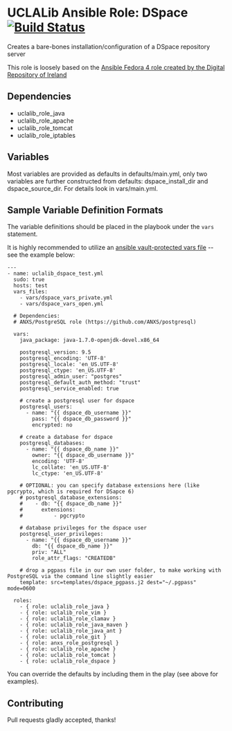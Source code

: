 # UCLALib Ansible Role: DSpace [![Build Status](https://travis-ci.org/UCLALibrary/uclalib_role_dspace.svg?branch=master)](https://travis-ci.org/UCLALibrary/uclalib_role_dspace)

Creates a bare-bones installation/configuration of a DSpace repository server

This role is loosely based on the [Ansible Fedora 4 role created by the Digital Repository of Ireland ](https://github.com/Digital-Repository-of-Ireland/ansible-fedora4)

## Dependencies

* uclalib_role_java
* uclalib_role_apache
* uclalib_role_tomcat
* uclalib_role_iptables

## Variables

Most variables are provided as defaults in defaults/main.yml, only two variables are further constructed from defaults:
dspace_install_dir and dspace_source_dir. For details look in vars/main.yml.

## Sample Variable Definition Formats

The variable definitions should be placed in the playbook under the `vars` statement.

It is highly recommended to utilize an [ansible vault-protected vars file](https://www.ansible.com/blog/2014/02/19/ansible-vault) -- see the example below:

```ansible
---
- name: uclalib_dspace_test.yml
  sudo: true
  hosts: test
  vars_files:
    - vars/dspace_vars_private.yml
    - vars/dspace_vars_open.yml

  # Dependencies:
  # ANXS/PostgreSQL role (https://github.com/ANXS/postgresql)

  vars:
    java_package: java-1.7.0-openjdk-devel.x86_64

    postgresql_version: 9.5
    postgresql_encoding: 'UTF-8'
    postgresql_locale: 'en_US.UTF-8'
    postgresql_ctype: 'en_US.UTF-8'
    postgresql_admin_user: "postgres"
    postgresql_default_auth_method: "trust"
    postgresql_service_enabled: true

    # create a postgresql user for dspace
    postgresql_users:
      - name: "{{ dspace_db_username }}"
        pass: "{{ dspace_db_password }}"
        encrypted: no

    # create a database for dspace
    postgresql_databases:
      - name: "{{ dspace_db_name }}"
        owner: "{{ dspace_db_username }}"
        encoding: 'UTF-8'
        lc_collate: 'en_US.UTF-8'
        lc_ctype: 'en_US.UTF-8'

    # OPTIONAL: you can specify database extensions here (like pgcrypto, which is required for DSapce 6)
    # postgresql_database_extensions:
    #    - db: "{{ dspace_db_name }}"
    #      extensions:
    #          - pgcrypto

    # database privileges for the dspace user
    postgresql_user_privileges:
      - name: "{{ dspace_db_username }}"
        db: "{{ dspace_db_name }}"
        priv: "ALL"
        role_attr_flags: "CREATEDB"

    # drop a pgpass file in our own user folder, to make working with PostgreSQL via the command line slightly easier
    template: src=templates/dspace_pgpass.j2 dest="~/.pgpass" mode=0600

  roles:
    - { role: uclalib_role_java }
    - { role: uclalib_role_vim }
    - { role: uclalib_role_clamav }
    - { role: uclalib_role_java_maven }
    - { role: uclalib_role_java_ant }
    - { role: uclalib_role_git }
    - { role: anxs_role_postgresql }
    - { role: uclalib_role_apache }
    - { role: uclalib_role_tomcat }
    - { role: uclalib_role_dspace }
```

You can override the defaults by including them in the play (see above for examples).

## Contributing

Pull requests gladly accepted, thanks!